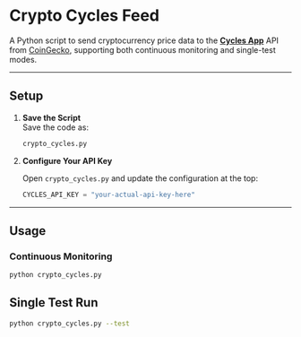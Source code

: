 # Crypto Cycles Feed

A Python script to send cryptocurrency price data to the **[Cycles App](https://app.cycles.org)** API from [CoinGecko](https://www.coingecko.com/en/api), supporting both continuous monitoring and single-test modes.

---

## Setup

1. **Save the Script**  
    Save the code as:  
    ```bash
    crypto_cycles.py
    ```

2. **Configure Your API Key**  

    Open `crypto_cycles.py` and update the configuration at the top:  
    ```python
    CYCLES_API_KEY = "your-actual-api-key-here"
    ```

---

##  Usage

### Continuous Monitoring
```bash
python crypto_cycles.py
```

## Single Test Run
```bash
python crypto_cycles.py --test
```